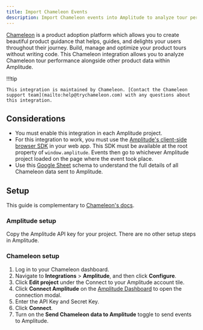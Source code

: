 ```yaml
---
title: Import Chameleon Events
description: Import Chameleon events into Amplitude to analyze tour performance alongside your data in Amplitude.
---
```


[Chameleon](https://www.chameleon.io/) is a product adoption platform which allows you to create beautiful product guidance that helps, guides, and delights your users throughout their journey. Build, manage and optimize your product tours without writing code. This Chameleon integration allows you to analyze Chameleon tour performance alongside other product data within Amplitude.

!!!tip

    This integration is maintained by Chameleon. [Contact the Chameleon support team](mailto:help@trychameleon.com) with any questions about this integration.

## Considerations

- You must enable this integration in each Amplitude project.
- For this integration to work, you must use the [Amplitude's client-side browser SDK](../sdks/typescript-browser/index.md) in your web app. This SDK must be available at the root property of `window.amplitude`. Events then go to whichever Amplitude project loaded on the page where the event took place.
- Use this [Google Sheet](https://docs.google.com/spreadsheets/d/1qBiAojhSoUSEGLlwvzAhO5CxFLTNeutA_h2iV9gsvRk/copy) schema to understand the full details of all Chameleon data sent to Amplitude.

## Setup

This guide is complementary to [Chameleon's docs](https://help.chameleon.io/en/articles/1349762-amplitude-integration-user-guide#sending-chameleon-events-to-amplitude).

### Amplitude setup

Copy the Amplitude API key for your project. There are no other setup steps in Amplitude. 

### Chameleon setup

1. Log in to your Chameleon dashboard.
2. Navigate to **Integrations** > **Amplitude**, and then click **Configure**.
3. Click **Edit project** under the Connect to your Amplitude account tile. <!-- markdown-link-check-disable-next-line -->
4. Click **Connect Amplitude** on the [Amplitude Dashboard](https://app.chameleon.io/integrations/amplitude) to open the connection modal.
5. Enter the API Key and Secret Key.
6. Click **Connect**.
7. Turn on the **Send Chameleon data to Amplitude** toggle to send events to Amplitude.

